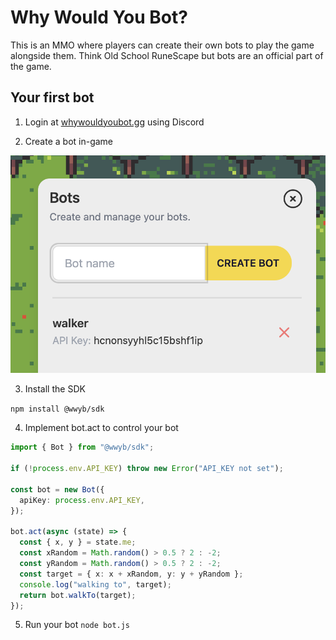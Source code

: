 # Why Would You Bot?

This is an MMO where players can create their own bots to play the game alongside them. Think Old School RuneScape but bots are an official part of the game.

## Your first bot

1. Login at [whywouldyoubot.gg](https://www.whywouldyoubot.gg) using Discord

2. Create a bot in-game

![createbot.png](/docs/createbot.png)

3. Install the SDK

`npm install @wwyb/sdk`

4. Implement bot.act to control your bot

```typescript
import { Bot } from "@wwyb/sdk";

if (!process.env.API_KEY) throw new Error("API_KEY not set");

const bot = new Bot({
  apiKey: process.env.API_KEY,
});

bot.act(async (state) => {
  const { x, y } = state.me;
  const xRandom = Math.random() > 0.5 ? 2 : -2;
  const yRandom = Math.random() > 0.5 ? 2 : -2;
  const target = { x: x + xRandom, y: y + yRandom };
  console.log("walking to", target);
  return bot.walkTo(target);
});
```

5. Run your bot
   `node bot.js`
